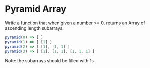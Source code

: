 # Pyramid Array

Write a function that when given a number >= 0, returns an Array of ascending length subarrays.

```js
pyramid(0) => [ ]
pyramid(1) => [ [1] ]
pyramid(2) => [ [1], [1, 1] ]
pyramid(3) => [ [1], [1, 1], [1, 1, 1] ]
```

Note: the subarrays should be filled with 1s
